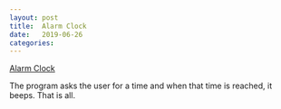 ```yaml
---
layout: post
title:  Alarm Clock
date:   2019-06-26
categories:
---
```

[Alarm Clock](https://github.com/ShaneBeuerman/AlarmClock)

The program asks the user for a time and when that time is reached, it beeps. That is all.